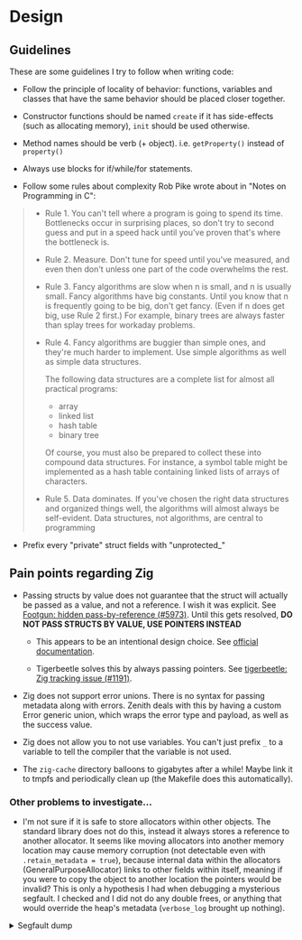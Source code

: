 # Design

## Guidelines

These are some guidelines I try to follow when writing code:

* Follow the principle of locality of behavior: functions, variables and classes that have the same behavior should be placed closer together.
* Constructor functions should be named `create` if it has side-effects (such as allocating memory), `init` should be used otherwise.
* Method names should be verb (+ object). i.e. `getProperty()` instead of `property()`
* Always use blocks for if/while/for statements.

* Follow some rules about complexity Rob Pike wrote about in "Notes on Programming in C":

> * Rule 1.  You can't tell where a program is going to spend its time.  Bottlenecks occur in surprising places, so don't try to second guess and put in a speed hack until you've proven that's where the bottleneck is.
>
> * Rule 2.  Measure.  Don't tune for speed until you've measured, and even then don't unless one part of the code overwhelms the rest.
>
> * Rule 3.  Fancy algorithms are slow when n is small, and n is usually small.  Fancy algorithms have big constants. Until you know that n is frequently going to be big, don't get fancy.  (Even if n does get big, use Rule 2 first.)   For example, binary trees are always faster than splay trees for workaday problems.
>
> * Rule 4.  Fancy algorithms are buggier than simple ones, and they're much harder to implement.  Use simple algorithms as well as simple data structures.
>
>   The following data structures are a complete list for almost all practical programs:
>    * array
>    * linked list
>    * hash table
>    * binary tree
>
>   Of course, you must also be prepared to collect these into compound data structures.  For instance, a symbol table might be implemented as a hash table containing linked lists of arrays of characters.
>
> * Rule 5.  Data dominates.  If you've chosen the right data structures and organized things well, the algorithms will almost always be self-evident.  Data structures, not algorithms, are central to programming

* Prefix every "private" struct fields with "unprotected_"

## Pain points regarding Zig

* Passing structs by value does not guarantee that the struct will actually
be passed as a value, and not a reference. I wish it was explicit.
See [Footgun: hidden pass-by-reference (#5973)](https://github.com/ziglang/zig/issues/5973).
Until this gets resolved, **DO NOT PASS STRUCTS BY VALUE, USE POINTERS INSTEAD**

  * This appears to be an intentional design choice.
See [official documentation](https://ziglang.org/documentation/master/#Pass-by-value-Parameters).

  * Tigerbeetle solves this by always passing pointers.
See [tigerbeetle: Zig tracking issue (#1191)](https://github.com/tigerbeetle/tigerbeetle/issues/1191).

* Zig does not support error unions. There is no syntax for passing metadata along with errors. Zenith deals with this by having a custom Error generic union, which wraps the error type and payload, as well as the success value.

* Zig does not allow you to not use variables. You can't just prefix `_` to a variable to tell the compiler that the variable is not used.

* The `zig-cache` directory balloons to gigabytes after a while! Maybe link it to tmpfs and periodically clean up (the Makefile does this automatically).

### Other problems to investigate...

* I'm not sure if it is safe to store allocators within other objects. The standard library does not do this, instead it always stores a reference to another allocator. It seems like moving allocators into another memory location may cause memory corruption (not detectable even with `.retain_metadata = true`), because internal data within the allocators (GeneralPurposeAllocator) links to other fields within itself, meaning if you were to copy the object to another location the pointers would be invalid? This is only a hypothesis I had when debugging a mysterious segfault. I checked and I did not do any double frees, or anything that would override the heap's metadata (`verbose_log` brought up nothing).

<details>

<summary>Segfault dump</summary>

```
/zig-linux-x86_64-0.12.0/lib/std/heap/general_purpose_allocator.zig:515:91: 0x10f69ff in allocSlot (zenith)
            if (self.cur_buckets[bucket_index] == null or self.cur_buckets[bucket_index].?.alloc_cursor == slot_count) {
```

</details>
